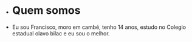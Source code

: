 - # Quem somos
- Eu sou Francisco, moro em cambé, tenho 14 anos, estudo no Colegio estadual olavo bilac e eu sou o melhor.

